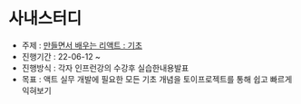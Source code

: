 # 사내스터디

- 주제 : [만들면서 배우는 리액트 : 기초](https://www.inflearn.com/course/%EB%A7%8C%EB%93%A4%EB%A9%B4%EC%84%9C-%EB%B0%B0%EC%9A%B0%EB%8A%94-%EB%A6%AC%EC%95%A1%ED%8A%B8-%EA%B8%B0%EC%B4%88)
- 진행기간 : 22-06-12 ~
- 진행방식 : 각자 인프런강의 수강후 실습한내용발표
- 목표 : 액트 실무 개발에 필요한 모든 기초 개념을 토이프로젝트를 통해 쉽고 빠르게 익혀보기